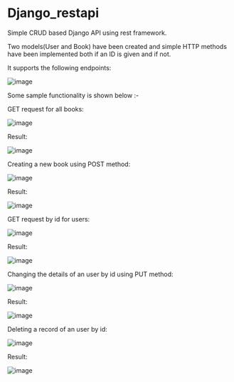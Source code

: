 # Django_restapi

Simple CRUD based Django API using rest framework.

Two models(User and Book) have been created and simple HTTP methods have been implemented both if an ID is given and if not.

It supports the following endpoints:

![image](https://github.com/The-Honoured-One/Django_restapi/assets/152301760/55360457-1285-494d-8573-10241b3eab4c)

Some sample functionality is shown below :-

GET request for all books:

![image](https://github.com/The-Honoured-One/Django_restapi/assets/152301760/aeca2a28-5015-419c-ab4f-688880b65194)

Result:

![image](https://github.com/The-Honoured-One/Django_restapi/assets/152301760/c6100f18-1887-40f5-8d60-b988c116776c)

Creating a new book using POST method:

![image](https://github.com/The-Honoured-One/Django_restapi/assets/152301760/74edbe7a-0fb4-4f54-b580-bdb13e8f0392)

Result:

![image](https://github.com/The-Honoured-One/Django_restapi/assets/152301760/e0006f57-4d7f-44d2-ad4d-bce997c48305)

GET request by id for users:

![image](https://github.com/The-Honoured-One/Django_restapi/assets/152301760/939de9da-128d-4fb7-a080-1ef3bc4710e4)

Result:

![image](https://github.com/The-Honoured-One/Django_restapi/assets/152301760/00561a89-9a20-4ca2-8961-05ffba7971db)

Changing the details of an user by id using PUT method:

![image](https://github.com/The-Honoured-One/Django_restapi/assets/152301760/d07fd5b9-b288-489a-a7f1-d221e91a8e29)

Result:

![image](https://github.com/The-Honoured-One/Django_restapi/assets/152301760/a0c495d1-b122-4f22-94fc-5a6ec507c25a)

Deleting a record of an user by id:

![image](https://github.com/The-Honoured-One/Django_restapi/assets/152301760/50a4ece2-c939-450b-b0f3-6120cc5bd3b8)

Result:

![image](https://github.com/The-Honoured-One/Django_restapi/assets/152301760/ee822a72-2ced-49d2-9011-eb650e2f2605)








